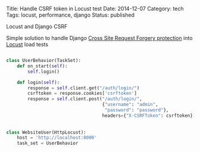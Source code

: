 Title: Handle CSRF token in Locust test
Date: 2014-12-07
Category: tech
Tags: locust, performance, django
Status: published

Locust and Django CSRF

<!-- PELICAN_END_SUMMARY -->

Simple solution to handle Django 
[Cross Site Request Forgery protection](https://docs.djangoproject.com/en/dev/ref/csrf/)
into [Locust](http://locust.io/) load tests

```python

class UserBehavior(TaskSet):
    def on_start(self):
        self.login()

    def login(self):
        response = self.client.get("/auth/login/")
        csrftoken = response.cookies['csrftoken']
        response = self.client.post("/auth/login/", 
                                    {"username": "admin",
                                     "password": "password"},
                                    headers={"X-CSRFToken": csrftoken})
 
          
class WebsiteUser(HttpLocust):
    host = 'http://localhost:8000'
    task_set = UserBehavior
 
```
